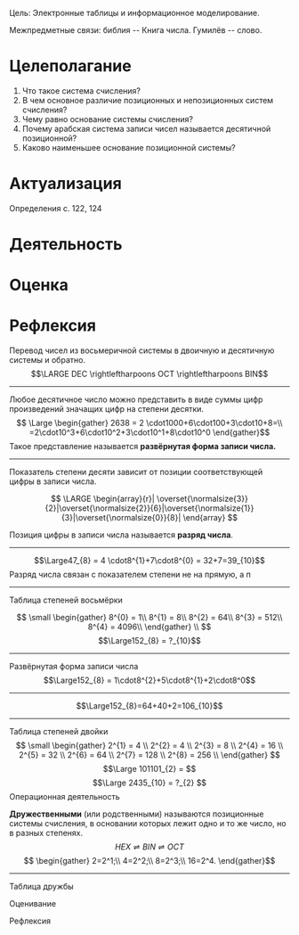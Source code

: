 Цель: Электронные таблицы и информационное моделирование.

Межпредметные связи: библия -- Книга числа. Гумилёв -- слово.

# Целеполагание
1. Что такое система счисления?
2. В чем основное различие позиционных и непозиционных систем счисления?
3. Чему равно основание системы счисления?
4. Почему арабская система записи чисел называется десятичной позиционной?
5. Каково наименьшее основание позиционной системы?

# Актуализация
Определения  с. 122, 124

# Деятельность

# Оценка

# Рефлексия

Перевод чисел из восьмеричной системы в двоичную и десятичную системы и обратно. 
$$\LARGE DEC \rightleftharpoons OCT \rightleftharpoons BIN$$

---
Любое десятичное число можно представить в виде суммы цифр произведений значащих цифр на степени десятки. 
$$
\Large
\begin{gather}
2638 = 2 \cdot1000+6\cdot100+3\cdot10+8=\\
=2\cdot10^3+6\cdot10^2+3\cdot10^1+8\cdot10^0
\end{gather}$$
Такое представление называется **развёрнутая форма записи числа.**

---
Показатель степени десяти зависит от позиции соответствующей цифры в записи числа. 

$$
\LARGE
\begin{array}{r}|
\overset{\normalsize{3}}{2}|\overset{\normalsize{2}}{6}|\overset{\normalsize{1}}{3}|\overset{\normalsize{0}}{8}|
\end{array}
$$

Позиция цифры в записи числа называется **разряд числа**.

---
$$\Large47_{8} = 4 \cdot8^{1}+7\cdot8^{0} = 32+7=39_{10}$$
Разряд числа связан с показателем степени не на прямую, а п

---
Таблица степеней восьмёрки

$$
\small
\begin{gather}
8^{0} = 1\\
8^{1} = 8\\
8^{2} = 64\\
8^{3} = 512\\
8^{4} = 4096\\
\end{gather} \\
$$
$$\Large152_{8} = ?_{10}$$

---
Развёрнутая форма записи числа
$$\Large152_{8} = 1\cdot8^{2}+5\cdot8^{1}+2\cdot8^0$$

---
$$\Large152_{8}=64+40+2=106_{10}$$

---
Таблица степеней двойки
$$
\small
\begin{gather}
2^{1} = 4 \\
2^{2} = 4 \\
2^{3} = 8 \\
2^{4} = 16 \\
2^{5} = 32 \\
2^{6} = 64 \\
2^{7} = 128 \\
2^{8} = 256 \\
\end{gather}
$$
$$\Large 
101101_{2} = $$
$$\Large
2435_{10} = ?_{2}
$$
Операционная деятельность

**Дружественными** (или родственными) называются позиционные системы счисления, в основании которых лежит одно и то же число, но в разных степенях. $$HEX \rightleftharpoons BIN \rightleftharpoons OCT$$$$
\begin{gather}
2=2^1;\\
4=2^2;\\
8=2^3;\\
16=2^4.
\end{gather}$$

---
Таблица дружбы

Оценивание

Рефлексия